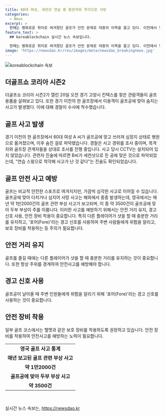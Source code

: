 ```yaml
---
title: 60대 여성, 세컨샷 연습 중 동반자와 착각으로 사망
categories:
  - News
excerpt: >
  한때는 평화로운 취미로 여겨졌던 골프가 안전 문제로 대중의 이목을 끌고 있다. 이천에서 발생한 골프 공에 맞아 사망한 여성 A씨 사고는 경찰의 조사 대상이 되었다. 사고의 경위를 조사하는 동안, 해외에서의 골프 관련 사고가 두부 부상과 심지어 사망으로 이어지는 경우가 많다는 사실이 강조되었다. 이를 예방하기 위해서는 안전 거리 유지, 경고 신호 준수, 안전 장비 착용 등이 중요하다고 강조되고 있다. (150자)
feature_text: >
  ## koreablockchain 실시간 뉴스 속보입니다.

  한때는 평화로운 취미로 여겨졌던 골프가 안전 문제로 대중의 이목을 끌고 있다. 이천에서 발생한 골프 공에 맞아 사망한 여성 A씨 사고는 경찰의 조사 대상이 되었다. 사고의 경위를 조사하는 동안, 해외에서의 골프 관련 사고가 두부 부상과 심지어 사망으로 이어지는 경우가 많다는 사실이 강조되었다. 이를 예방하기 위해서는 안전 거리 유지, 경고 신호 준수, 안전 장비 착용 등이 중요하다고 강조되고 있다. (150자)
image: 'https://newsdao.kr/res/images/meta/newsdao_breakingnews.jpg'
---
```


<p><img src="https://newsdao.kr/res/images/meta/newsdao_breakingnews.jpg" alt="koreablockchain 속보" /></p>

<h2 data-ke-size="size26">더골프쇼 코리아 시즌2</h2>

<p data-ke-size="size16">더골프쇼 코리아 시즌2가 열린 20일 오전 경기 고양시 킨텍스를 찾은 관람객들이 골프 용품을 살펴보고 있다. 또한 경기 이천의 한 골프장에서 이용객이 골프공에 맞아 숨지는 사고가 발생했다. 이에 대해 경찰이 수사에 착수했습니다.</p>

<h2 data-ke-size="size24">골프 사고 발생</h2>

<p data-ke-size="size16">경기 이천의 한 골프장에서 60대 여성 A 씨가 골프공에 맞고 쓰러져 심정지 상태로 병원으로 옮겨졌으며, 이후 숨진 걸로 파악됐습니다. 경찰은 사고 경위를 조사 중이며, 목격자와 골프장 관계자들을 상대로 조사를 진행 중입니다. 사고 당시 CCTV는 설치되어 있지 않았습니다. 관련자 진술에 따르면 B씨가 세컨샷으로 친 공에 맞은 것으로 파악되었는데, "연습 스윙으로 착각해 사고가 난 것 같다"는 진술도 확인되었습니다.</p>

<h2 data-ke-size="size24">골프 안전 사고 예방</h2>

<p data-ke-size="size16">골프는 비교적 안전한 스포츠로 여겨지지만, 가끔씩 심각한 사고로 이어질 수 있습니다. 골프공에 맞아 다치거나 심지어 사망 사고는 해외에서 종종 발생하는데, 영국에서는 매년 약 1만2000건의 골프 관련 부상 사고가 보고되며, 이 중 약 3500건이 골프공에 맞아 두부 부상이 주를 이룹니다. 이러한 사고를 예방하기 위해서는 안전 거리 유지, 경고 신호 사용, 안전 장비 착용이 중요합니다. 특히 다른 플레이어가 샷을 할 때 충분한 거리를 유지하고, '포어(Fore)'라는 경고 신호를 사용하여 주변 사람들에게 위험을 알리고, 보호 장비를 착용하는 등 주의가 필요합니다.</p>

<h2 data-ke-size="size24">안전 거리 유지</h2>

<p data-ke-size="size16">골프를 즐길 때에는 다른 플레이어가 샷을 할 때 충분한 거리를 유지하는 것이 중요합니다. 또한 항상 주위를 경계하여 안전사고를 예방해야 합니다.</p>

<h2 data-ke-size="size24">경고 신호 사용</h2>

<p data-ke-size="size16">골프공이 날아올 때 주변 인원들에게 위험을 알리기 위해 '포어(Fore)'라는 경고 신호를 사용하는 것이 중요합니다.</p>

<h2 data-ke-size="size24">안전 장비 착용</h2>

<p data-ke-size="size16">일부 골프 코스에서는 헬멧과 같은 보호 장비를 착용하도록 권장하고 있습니다. 안전 장비를 착용하여 안전사고를 예방하는 노력이 필요합니다.</p>

<table>
    <tr>
        <td style="text-align: center; height: 17px;"><b>영국 골프 사고 통계</b></td>
    </tr>
    <tr>
        <td style="text-align: center; height: 17px;"><b>매년 보고된 골프 관련 부상 사고</b></td>
    </tr>
    <tr>
        <td style="text-align: center; height: 17px;"><b>약 1만2000건</b></td>
    </tr>
    <tr>
        <td style="text-align: center; height: 17px;"><b>골프공에 맞아 두부 부상 사고</b></td>
    </tr>
    <tr>
        <td style="text-align: center; height: 17px;"><b>약 3500건</b></td>
    </tr>
</table>

<p data-ke-size="size16">&nbsp;</p>
실시간 뉴스 속보는, <a href="https://newsdao.kr" rel="dofollow">https://newsdao.kr</a>


